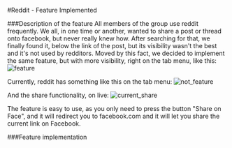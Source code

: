 #Reddit - Feature Implemented

###Description of the feature
All members of the group use reddit frequently. We all, in one time or another, wanted to share a post or thread onto facebook, but never really knew how. After searching for that, we finally found it, below the link of the post, but its visibility wasn't the best and it's not used by redditors. Moved by this fact, we decided to implement the same feature, but with more visibility, right on the tab menu, like this: ![feature](http://i.imgur.com/sf0990I.png?1)


Currently, reddit has something like this on the tab menu: ![not_feature]()


And the share functionality, on live: ![current_share]()


The feature is easy to use, as you only need to press the button "Share on Face", and it will redirect you to facebook.com and it will let you share the current link on Facebook.

###Feature implementation
